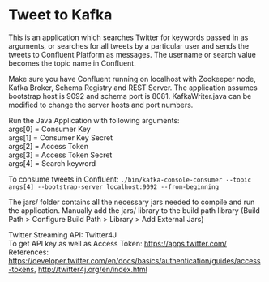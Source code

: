 # Tweet to Kafka

This is an application which searches Twitter for keywords passed in as arguments, or searches for all tweets by a particular user and sends the tweets to Confluent Platform as messages. The username or search value becomes the topic name in Confluent.  

Make sure you have Confluent running on localhost with Zookeeper node, Kafka Broker, Schema Registry and REST Server. The application assumes bootstrap host is 9092 and schema port is 8081. KafkaWriter.java can be modified to change the server hosts and port numbers.  

Run the Java Application with following arguments:  
args[0] = Consumer Key  
args[1] = Consumer Key Secret  
args[2] = Access Token  
args[3] = Access Token Secret  
args[4] = Search keyword  

To consume tweets in Confluent: `./bin/kafka-console-consumer --topic args[4] --bootstrap-server localhost:9092 --from-beginning`  

The jars/ folder contains all the necessary jars needed to compile and run the application. Manually add the jars/ library to the build path library (Build Path > Configure Build Path > Library > Add External Jars)  

Twitter Streaming API: Twitter4J    
To get API key as well as Access Token: https://apps.twitter.com/    
References: https://developer.twitter.com/en/docs/basics/authentication/guides/access-tokens, 
http://twitter4j.org/en/index.html
